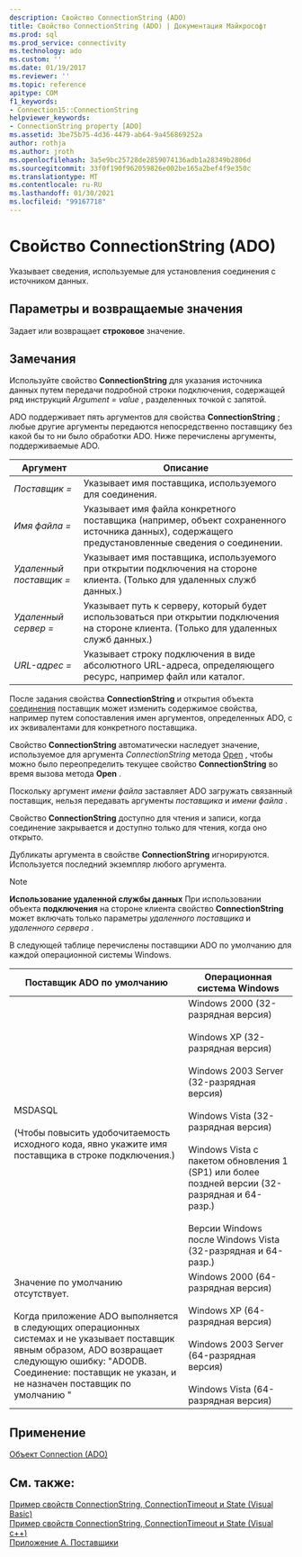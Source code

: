 ```yaml
---
description: Свойство ConnectionString (ADO)
title: Свойство ConnectionString (ADO) | Документация Майкрософт
ms.prod: sql
ms.prod_service: connectivity
ms.technology: ado
ms.custom: ''
ms.date: 01/19/2017
ms.reviewer: ''
ms.topic: reference
apitype: COM
f1_keywords:
- Connection15::ConnectionString
helpviewer_keywords:
- ConnectionString property [ADO]
ms.assetid: 3be75b75-4d36-4479-ab64-9a456869252a
author: rothja
ms.author: jroth
ms.openlocfilehash: 3a5e9bc25728de2859074136adb1a28349b2806d
ms.sourcegitcommit: 33f0f190f962059826e002be165a2bef4f9e350c
ms.translationtype: MT
ms.contentlocale: ru-RU
ms.lasthandoff: 01/30/2021
ms.locfileid: "99167718"
---
```

# <a name="connectionstring-property-ado"></a>Свойство ConnectionString (ADO)
Указывает сведения, используемые для установления соединения с источником данных.  
  
## <a name="settings-and-return-values"></a>Параметры и возвращаемые значения  
 Задает или возвращает **строковое** значение.  
  
## <a name="remarks"></a>Замечания  
 Используйте свойство **ConnectionString** для указания источника данных путем передачи подробной строки подключения, содержащей ряд инструкций *Argument* *= value* , разделенных точкой с запятой.  
  
 ADO поддерживает пять аргументов для свойства **ConnectionString** ; любые другие аргументы передаются непосредственно поставщику без какой бы то ни было обработки ADO. Ниже перечислены аргументы, поддерживаемые ADO.  
  
|Аргумент|Описание|  
|--------------|-----------------|  
|*Поставщик =*|Указывает имя поставщика, используемого для соединения.|  
|*Имя файла =*|Указывает имя файла конкретного поставщика (например, объект сохраненного источника данных), содержащего предустановленные сведения о соединении.|  
|*Удаленный поставщик =*|Указывает имя поставщика, используемого при открытии подключения на стороне клиента. (Только для удаленных служб данных.)|  
|*Удаленный сервер =*|Указывает путь к серверу, который будет использоваться при открытии подключения на стороне клиента. (Только для удаленных служб данных.)|  
|*URL-адрес =*|Указывает строку подключения в виде абсолютного URL-адреса, определяющего ресурс, например файл или каталог.|  
  
 После задания свойства **ConnectionString** и открытия объекта [соединения](./connection-object-ado.md) поставщик может изменить содержимое свойства, например путем сопоставления имен аргументов, определенных ADO, с их эквивалентами для конкретного поставщика.  
  
 Свойство **ConnectionString** автоматически наследует значение, используемое для аргумента *ConnectionString* метода [Open](./open-method-ado-connection.md) , чтобы можно было переопределить текущее свойство **ConnectionString** во время вызова метода **Open** .  
  
 Поскольку аргумент *имени файла* заставляет ADO загружать связанный поставщик, нельзя передавать аргументы *поставщика* и *имени файла* .  
  
 Свойство **ConnectionString** доступно для чтения и записи, когда соединение закрывается и доступно только для чтения, когда оно открыто.  
  
 Дубликаты аргумента в свойстве **ConnectionString** игнорируются. Используется последний экземпляр любого аргумента.  
  
> [!NOTE]
>  **Использование удаленной службы данных** При использовании объекта **подключения** на стороне клиента свойство **ConnectionString** может включать только параметры *удаленного поставщика* и *удаленного сервера* .  
  
 В следующей таблице перечислены поставщики ADO по умолчанию для каждой операционной системы Windows.  
  
|Поставщик ADO по умолчанию|Операционная система Windows|  
|--------------------------|------------------------------|  
|MSDASQL<br /><br /> (Чтобы повысить удобочитаемость исходного кода, явно укажите имя поставщика в строке подключения.)|Windows 2000 (32-разрядная версия)<br /><br /> Windows XP (32-разрядная версия)<br /><br /> Windows 2003 Server (32-разрядная версия)<br /><br /> Windows Vista (32-разрядная версия)<br /><br /> Windows Vista с пакетом обновления 1 (SP1) или более поздней версии (32-разрядная и 64-разр.)<br /><br /> Версии Windows после Windows Vista (32-разрядная и 64-разр.)|  
|Значение по умолчанию отсутствует.<br /><br /> Когда приложение ADO выполняется в следующих операционных системах и не указывает поставщик явным образом, ADO возвращает следующую ошибку: "ADODB. Соединение: поставщик не указан, и не назначен поставщик по умолчанию "|Windows 2000 (64-разрядная версия)<br /><br /> Windows XP (64-разрядная версия)<br /><br /> Windows 2003 Server (64-разрядная версия)<br /><br /> Windows Vista (64-разрядная версия)|  
  
## <a name="applies-to"></a>Применение  
 [Объект Connection (ADO)](./connection-object-ado.md)  
  
## <a name="see-also"></a>См. также:  
 [Пример свойств ConnectionString, ConnectionTimeout и State (Visual Basic)](./connectionstring-connectiontimeout-and-state-properties-example-vb.md)   
 [Пример свойств ConnectionString, ConnectionTimeout и State (Visual c++)](./connectionstring-connectiontimeout-and-state-properties-example-vc.md)   
 [Приложение А. Поставщики](../../guide/appendixes/appendix-a-providers.md)